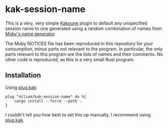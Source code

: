 kak-session-name
===

This is a very, very simple [Kakoune][] plugin to default any unspecified 
session name to one generated using a random combination of names from [Moby's 
name generator][moby-ng].

[Kakoune]: https://kakoune.org
[moby-ng]: https://github.com/moby/moby/blob/master/pkg/namesgenerator/names-generator.go

The Moby NOTICES file has been reproduced in this repository for your 
consumption, minus parts not relevant to the program. In particular, the only 
parts relevant to this program are the lists of names and their comments. No 
other code is reproduced, as this is a very small Rust program.

Installation
---
Using [plug.kak][]:

    plug "nilium/kak-session-name" do %{
        cargo install --force --path .
    }

[plug.kak]: https://github.com/andreyorst/plug.kak

I couldn't tell you how best to set this up manually, I recommend using
[plug.kak][].
